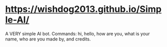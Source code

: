 # https://wishdog2013.github.io/Simple-AI/
A VERY simple AI bot.
Commands: hi, hello, how are you, what is your name, who are you made by, and credits.
